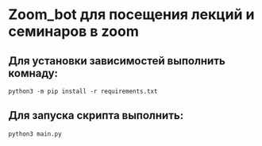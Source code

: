 # Zoom_bot для посещения лекций и семинаров в zoom

## Для установки зависимостей выполнить комнаду:

    python3 -m pip install -r requirements.txt

## Для запуска скрипта выполнить:
    
    python3 main.py

